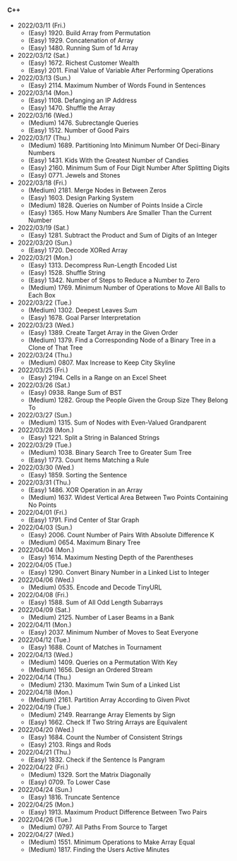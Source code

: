 #### C++

* 2022/03/11 (Fri.)
	* (Easy)   1920. Build Array from Permutation
	* (Easy)   1929. Concatenation of Array
	* (Easy)   1480. Running Sum of 1d Array
* 2022/03/12 (Sat.)
	* (Easy)   1672. Richest Customer Wealth
	* (Easy)   2011. Final Value of Variable After Performing Operations
* 2022/03/13 (Sun.)
	* (Easy)   2114. Maximum Number of Words Found in Sentences
* 2022/03/14 (Mon.)
	* (Easy)   1108. Defanging an IP Address
	* (Easy)   1470. Shuffle the Array
* 2022/03/16 (Wed.)
	* (Medium) 1476. Subrectangle Queries
	* (Easy)   1512. Number of Good Pairs
* 2022/03/17 (Thu.)
	* (Medium) 1689. Partitioning Into Minimum Number Of Deci-Binary Numbers
	* (Easy)   1431. Kids With the Greatest Number of Candies
	* (Easy)   2160. Minimum Sum of Four Digit Number After Splitting Digits
	* (Easy)   0771. Jewels and Stones
* 2022/03/18 (Fri.)
	* (Medium) 2181. Merge Nodes in Between Zeros
	* (Easy)   1603. Design Parking System
	* (Medium) 1828. Queries on Number of Points Inside a Circle
	* (Easy)   1365. How Many Numbers Are Smaller Than the Current Number
* 2022/03/19 (Sat.)
	* (Easy)   1281. Subtract the Product and Sum of Digits of an Integer
* 2022/03/20 (Sun.)
	* (Easy)   1720. Decode XORed Array
* 2022/03/21 (Mon.)
	* (Easy)   1313. Decompress Run-Length Encoded List
	* (Easy)   1528. Shuffle String
	* (Easy)   1342. Number of Steps to Reduce a Number to Zero
	* (Medium) 1769. Minimum Number of Operations to Move All Balls to Each Box
* 2022/03/22 (Tue.)
	* (Medium) 1302. Deepest Leaves Sum
	* (Easy)   1678. Goal Parser Interpretation
* 2022/03/23 (Wed.)
	* (Easy)   1389. Create Target Array in the Given Order
	* (Medium) 1379. Find a Corresponding Node of a Binary Tree in a Clone of That Tree
* 2022/03/24 (Thu.)
	* (Medium) 0807. Max Increase to Keep City Skyline
* 2022/03/25 (Fri.)
	* (Easy)   2194. Cells in a Range on an Excel Sheet
* 2022/03/26 (Sat.)
	* (Easy)   0938. Range Sum of BST
	* (Medium) 1282. Group the People Given the Group Size They Belong To
* 2022/03/27 (Sun.)
	* (Medium) 1315. Sum of Nodes with Even-Valued Grandparent
* 2022/03/28 (Mon.)
	* (Easy)   1221. Split a String in Balanced Strings
* 2022/03/29 (Tue.)
	* (Medium) 1038. Binary Search Tree to Greater Sum Tree
	* (Easy)   1773. Count Items Matching a Rule
* 2022/03/30 (Wed.)
	* (Easy)   1859. Sorting the Sentence
* 2022/03/31 (Thu.)
	* (Easy)   1486. XOR Operation in an Array
	* (Medium) 1637. Widest Vertical Area Between Two Points Containing No Points
* 2022/04/01 (Fri.)
	* (Easy)   1791. Find Center of Star Graph
* 2022/04/03 (Sun.)
	* (Easy)   2006. Count Number of Pairs With Absolute Difference K
	* (Medium) 0654. Maximum Binary Tree
* 2022/04/04 (Mon.)
	* (Easy)   1614. Maximum Nesting Depth of the Parentheses 
* 2022/04/05 (Tue.)
	* (Easy)   1290. Convert Binary Number in a Linked List to Integer
* 2022/04/06 (Wed.)
	* (Medium) 0535. Encode and Decode TinyURL
* 2022/04/08 (Fri.)
	* (Easy)   1588. Sum of All Odd Length Subarrays
* 2022/04/09 (Sat.)
	* (Medium) 2125. Number of Laser Beams in a Bank 
* 2022/04/11 (Mon.)
	* (Easy)   2037. Minimum Number of Moves to Seat Everyone
* 2022/04/12 (Tue.)
	* (Easy)   1688. Count of Matches in Tournament
* 2022/04/13 (Wed.)
	* (Medium) 1409. Queries on a Permutation With Key
	* (Medium) 1656. Design an Ordered Stream
* 2022/04/14 (Thu.)
	* (Medium) 2130. Maximum Twin Sum of a Linked List
* 2022/04/18 (Mon.)
	* (Medium) 2161. Partition Array According to Given Pivot
* 2022/04/19 (Tue.)
	* (Medium) 2149. Rearrange Array Elements by Sign
	* (Easy)   1662. Check If Two String Arrays are Equivalent
* 2022/04/20 (Wed.)
	* (Easy)   1684. Count the Number of Consistent Strings
	* (Easy)   2103. Rings and Rods
* 2022/04/21 (Thu.)
	* (Easy)   1832. Check if the Sentence Is Pangram
* 2022/04/22 (Fri.)
	* (Medium) 1329. Sort the Matrix Diagonally
	* (Easy)   0709. To Lower Case
* 2022/04/24 (Sun.)
	* (Easy)   1816. Truncate Sentence
* 2022/04/25 (Mon.)
	* (Easy)   1913. Maximum Product Difference Between Two Pairs
* 2022/04/26 (Tue.)
	* (Medium) 0797. All Paths From Source to Target
* 2022/04/27 (Wed.)
	* (Medium) 1551. Minimum Operations to Make Array Equal
	* (Medium) 1817. Finding the Users Active Minutes

